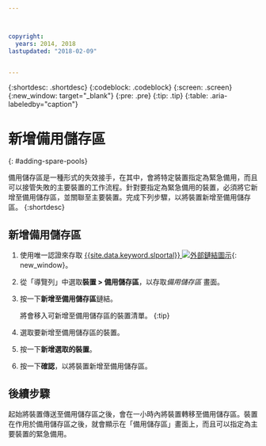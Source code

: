 ```yaml
---



copyright:
  years: 2014, 2018
lastupdated: "2018-02-09"


---
```


{:shortdesc: .shortdesc}
{:codeblock: .codeblock}
{:screen: .screen}
{:new_window: target="_blank"}
{:pre: .pre}
{:tip: .tip}
{:table: .aria-labeledby="caption"}


# 新增備用儲存區 
{: #adding-spare-pools}

備用儲存區是一種形式的失效接手，在其中，會將特定裝置指定為緊急備用，而且可以接管失敗的主要裝置的工作流程。針對要指定為緊急備用的裝置，必須將它新增至備用儲存區，並關聯至主要裝置。完成下列步驟，以將裝置新增至備用儲存區。
{:shortdesc}

## 新增備用儲存區

1. 使用唯一認證來存取 [{{site.data.keyword.slportal}} ![外部鏈結圖示](../icons/launch-glyph.svg "外部鏈結圖示")](https://control.softlayer.com/){: new_window}。
2. 從「導覽列」中選取**裝置 > 備用儲存區**，以存取*備用儲存區* 畫面。
3. 按一下**新增至備用儲存區**鏈結。
   
   將會移入可新增至備用儲存區的裝置清單。
   {:tip}
   
4. 選取要新增至備用儲存區的裝置。
5. 按一下**新增選取的裝置**。
6. 按一下**確認**，以將裝置新增至備用儲存區。 

## 後續步驟
起始將裝置傳送至備用儲存區之後，會在一小時內將裝置轉移至備用儲存區。裝置在作用於備用儲存區之後，就會顯示在「備用儲存區」畫面上，而且可以指定為主要裝置的緊急備用。

